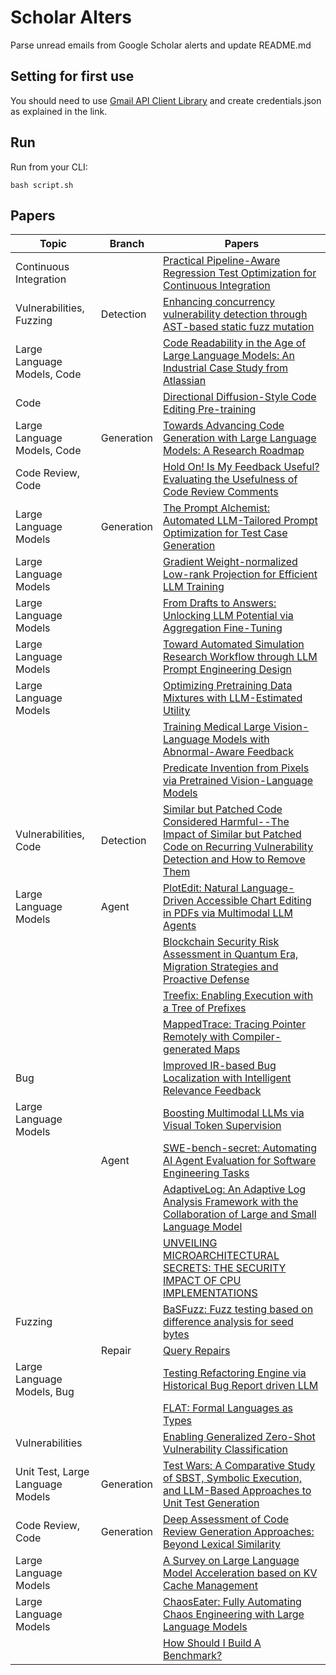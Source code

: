 # Scholar Alters
Parse unread emails from Google Scholar alerts and update README.md

## Setting for first use
You should need to use [Gmail API Client Library](https://developers.google.com/gmail/api/quickstart/python) and create
credentials.json as explained in the link.

## Run
Run from your CLI:
```
bash script.sh
```
## Papers

| Topic | Branch | Papers |
| --- | --- | --- |
| Continuous Integration |  | [Practical Pipeline-Aware Regression Test Optimization for Continuous Integration](https://scholar.google.com/scholar_url?url=https://arxiv.org/pdf/2501.11550&hl=en&sa=X&d=11743879966793173146&ei=rRKVZ8-DFoC96rQP1s772AY&scisig=AFWwaeZG4d8STPo7iR4ojZqohcId&oi=scholaralrt&hist=apJ4fD8AAAAJ:15725322226479601129:AFWwaeYp-8wbw5OHTjoCHLP43E0V&html=&pos=0&folt=rel) |
| Vulnerabilities, Fuzzing | Detection | [Enhancing concurrency vulnerability detection through AST-based static fuzz mutation](https://scholar.google.com/scholar_url?url=https://www.sciencedirect.com/science/article/pii/S0164121225000202&hl=en&sa=X&d=1268683487792846234&ei=rRKVZ8-DFoC96rQP1s772AY&scisig=AFWwaeZjyPpdfIHJP280WSCL830m&oi=scholaralrt&hist=apJ4fD8AAAAJ:15725322226479601129:AFWwaeYp-8wbw5OHTjoCHLP43E0V&html=&pos=1&folt=rel) |
| Large Language Models, Code |  | [Code Readability in the Age of Large Language Models: An Industrial Case Study from Atlassian](https://scholar.google.com/scholar_url?url=https://arxiv.org/pdf/2501.11264&hl=en&sa=X&d=332105544523683816&ei=rRKVZ5eHBs-Z6rQP7ceryQ8&scisig=AFWwaeZoCC9ANwQJ7WMQcnXdzYuh&oi=scholaralrt&hist=apJ4fD8AAAAJ:1878193813677419122:AFWwaebnAK6dY8A06r0yyM87AWUg&html=&pos=0&folt=cit) |
| Code |  | [Directional Diffusion-Style Code Editing Pre-training](https://scholar.google.com/scholar_url?url=https://arxiv.org/pdf/2501.12079&hl=vi&sa=X&d=13512639479020383028&ei=rRKVZ_PwEdmy6rQPs_Sv6Ag&scisig=AFWwaebmI4m1ONz8bZeTuvalPLuT&oi=scholaralrt&hist=apJ4fD8AAAAJ:11355862984917483435:AFWwaeZvT_NNWQMu4_zZrEW644gW&html=&pos=0&folt=rel) |
| Large Language Models, Code | Generation | [Towards Advancing Code Generation with Large Language Models: A Research Roadmap](https://scholar.google.com/scholar_url?url=https://arxiv.org/pdf/2501.11354&hl=vi&sa=X&d=123997571257205558&ei=rRKVZ_PwEdmy6rQPs_Sv6Ag&scisig=AFWwaebWf4tObMUM0LISGBuEsGuh&oi=scholaralrt&hist=apJ4fD8AAAAJ:11355862984917483435:AFWwaeZvT_NNWQMu4_zZrEW644gW&html=&pos=1&folt=rel) |
| Code Review, Code |  | [Hold On! Is My Feedback Useful? Evaluating the Usefulness of Code Review Comments](https://scholar.google.com/scholar_url?url=https://arxiv.org/pdf/2501.06738&hl=vi&sa=X&d=5282726376598479783&ei=rRKVZ_PwEdmy6rQPs_Sv6Ag&scisig=AFWwaeaZezqGpIHHN0aq55enhbpe&oi=scholaralrt&hist=apJ4fD8AAAAJ:11355862984917483435:AFWwaeZvT_NNWQMu4_zZrEW644gW&html=&pos=3&folt=rel) |
| Large Language Models | Generation | [The Prompt Alchemist: Automated LLM-Tailored Prompt Optimization for Test Case Generation](https://scholar.google.com/scholar_url?url=https://arxiv.org/pdf/2501.01329&hl=en&sa=X&d=368053111587782026&ei=rRKVZ5C3Cu6iieoPiKTwkAE&scisig=AFWwaeb0k7QEKg4zMMKYl58Z0Y0J&oi=scholaralrt&hist=apJ4fD8AAAAJ:4513401344136555010:AFWwaea8pA4W9ESmXpw9yvMxc7-7&html=&pos=0&folt=rel) |
| Large Language Models |  | [Gradient Weight-normalized Low-rank Projection for Efficient LLM Training](https://scholar.google.com/scholar_url?url=https://arxiv.org/pdf/2412.19616&hl=en&sa=X&d=5148623858512336181&ei=rRKVZ5C3Cu6iieoPiKTwkAE&scisig=AFWwaeay-k8NBrVrDljHqOcYepNE&oi=scholaralrt&hist=apJ4fD8AAAAJ:4513401344136555010:AFWwaea8pA4W9ESmXpw9yvMxc7-7&html=&pos=1&folt=rel) |
| Large Language Models |  | [From Drafts to Answers: Unlocking LLM Potential via Aggregation Fine-Tuning](https://scholar.google.com/scholar_url?url=https://arxiv.org/pdf/2501.11877&hl=en&sa=X&d=5385344708501882545&ei=rRKVZ5C3Cu6iieoPiKTwkAE&scisig=AFWwaebOiWTIZBsuV-Un6aP3UwpT&oi=scholaralrt&hist=apJ4fD8AAAAJ:4513401344136555010:AFWwaea8pA4W9ESmXpw9yvMxc7-7&html=&pos=2&folt=rel) |
| Large Language Models |  | [Toward Automated Simulation Research Workflow through LLM Prompt Engineering Design](https://scholar.google.com/scholar_url?url=https://pubs.acs.org/doi/abs/10.1021/acs.jcim.4c01653&hl=en&sa=X&d=15968964792751020003&ei=rRKVZ5C3Cu6iieoPiKTwkAE&scisig=AFWwaebgeyohbkppllUfHlADLBho&oi=scholaralrt&hist=apJ4fD8AAAAJ:4513401344136555010:AFWwaea8pA4W9ESmXpw9yvMxc7-7&html=&pos=3&folt=rel) |
| Large Language Models |  | [Optimizing Pretraining Data Mixtures with LLM-Estimated Utility](https://scholar.google.com/scholar_url?url=https://arxiv.org/pdf/2501.11747&hl=en&sa=X&d=9781750912196673076&ei=rRKVZ5C3Cu6iieoPiKTwkAE&scisig=AFWwaealeQgaIZViNfqLp2ixE9it&oi=scholaralrt&hist=apJ4fD8AAAAJ:4513401344136555010:AFWwaea8pA4W9ESmXpw9yvMxc7-7&html=&pos=4&folt=rel) |
|  |  | [Training Medical Large Vision-Language Models with Abnormal-Aware Feedback](https://scholar.google.com/scholar_url?url=https://arxiv.org/pdf/2501.01377&hl=en&sa=X&d=304995706145403068&ei=rRKVZ5C3Cu6iieoPiKTwkAE&scisig=AFWwaebLCQDWmp-bNDZ5Nxv6YAwC&oi=scholaralrt&hist=apJ4fD8AAAAJ:4513401344136555010:AFWwaea8pA4W9ESmXpw9yvMxc7-7&html=&pos=5&folt=rel) |
|  |  | [Predicate Invention from Pixels via Pretrained Vision-Language Models](https://scholar.google.com/scholar_url?url=https://arxiv.org/pdf/2501.00296&hl=en&sa=X&d=7960640532808829176&ei=rRKVZ5C3Cu6iieoPiKTwkAE&scisig=AFWwaeYDv8P6WweaMV7Dp9erJKSE&oi=scholaralrt&hist=apJ4fD8AAAAJ:4513401344136555010:AFWwaea8pA4W9ESmXpw9yvMxc7-7&html=&pos=6&folt=rel) |
| Vulnerabilities, Code | Detection | [Similar but Patched Code Considered Harmful--The Impact of Similar but Patched Code on Recurring Vulnerability Detection and How to Remove Them](https://scholar.google.com/scholar_url?url=https://arxiv.org/pdf/2412.20740&hl=en&sa=X&d=5893817431564571310&ei=rRKVZ5C3Cu6iieoPiKTwkAE&scisig=AFWwaebAHNqSB20a4kQXFwE0h-Au&oi=scholaralrt&hist=apJ4fD8AAAAJ:4513401344136555010:AFWwaea8pA4W9ESmXpw9yvMxc7-7&html=&pos=8&folt=rel) |
| Large Language Models | Agent | [PlotEdit: Natural Language-Driven Accessible Chart Editing in PDFs via Multimodal LLM Agents](https://scholar.google.com/scholar_url?url=https://arxiv.org/pdf/2501.11233&hl=en&sa=X&d=3181146217966918450&ei=rRKVZ5C3Cu6iieoPiKTwkAE&scisig=AFWwaeaWD1Suz14I-X8c6JIbO1Aa&oi=scholaralrt&hist=apJ4fD8AAAAJ:4513401344136555010:AFWwaea8pA4W9ESmXpw9yvMxc7-7&html=&pos=9&folt=rel) |
|  |  | [Blockchain Security Risk Assessment in Quantum Era, Migration Strategies and Proactive Defense](https://scholar.google.com/scholar_url?url=https://arxiv.org/pdf/2501.11798&hl=en&sa=X&d=4142720567268211784&ei=rRKVZ566EKSK6rQPotDGyQI&scisig=AFWwaeYPD6UZuN5jd73hqe_rLwd2&oi=scholaralrt&hist=apJ4fD8AAAAJ:10695555881282652625:AFWwaeakbu5Ta3HmdjfVean1AXL4&html=&pos=1&folt=cit) |
|  |  | [Treefix: Enabling Execution with a Tree of Prefixes](https://scholar.google.com/scholar_url?url=https://arxiv.org/pdf/2501.12339&hl=vi&sa=X&d=6689464243997474818&ei=rRKVZ8a-F8qP6rQP0IXv6Ac&scisig=AFWwaeYt6yXzPuGvLIk9ZfW6vNB7&oi=scholaralrt&hist=apJ4fD8AAAAJ:16065687014273664109:AFWwaeYpvD7V4gPm0ywHhNT6YvSk&html=&pos=0&folt=rel) |
|  |  | [MappedTrace: Tracing Pointer Remotely with Compiler-generated Maps](https://scholar.google.com/scholar_url?url=https://arxiv.org/pdf/2501.10668&hl=vi&sa=X&d=6135635627903018086&ei=rRKVZ8a-F8qP6rQP0IXv6Ac&scisig=AFWwaeb-5NUN-tNKCCel--db325X&oi=scholaralrt&hist=apJ4fD8AAAAJ:16065687014273664109:AFWwaeYpvD7V4gPm0ywHhNT6YvSk&html=&pos=1&folt=rel) |
| Bug |  | [Improved IR-based Bug Localization with Intelligent Relevance Feedback](https://scholar.google.com/scholar_url?url=https://arxiv.org/pdf/2501.10542&hl=vi&sa=X&d=13731911697755960144&ei=rRKVZ8a-F8qP6rQP0IXv6Ac&scisig=AFWwaeaLyf067zq4QhufOmk1cOxC&oi=scholaralrt&hist=apJ4fD8AAAAJ:16065687014273664109:AFWwaeYpvD7V4gPm0ywHhNT6YvSk&html=&pos=2&folt=rel) |
| Large Language Models |  | [Boosting Multimodal LLMs via Visual Token Supervision](https://scholar.google.com/scholar_url?url=https://zpbao.github.io/files/vlm.pdf&hl=vi&sa=X&d=14175936753720355315&ei=rRKVZ6zXFOzDieoPzPyGoAc&scisig=AFWwaea2ziF_dYSKK0O4sY4AEQwJ&oi=scholaralrt&hist=apJ4fD8AAAAJ:11724652424841979500:AFWwaeb06hHZ-3j7Bb1sOMTsP9ed&html=&pos=0&folt=cit) |
|  | Agent | [SWE-bench-secret: Automating AI Agent Evaluation for Software Engineering Tasks](https://scholar.google.com/scholar_url?url=https://uwspace.uwaterloo.ca/bitstreams/4945e946-05ee-424b-9255-1f9110d9485e/download&hl=en&sa=X&d=8124446108985541875&ei=rRKVZ4_-C7ml6rQPvZP3gAg&scisig=AFWwaeZnAjVE9TCMlX-DA3Ja4H_w&oi=scholaralrt&hist=apJ4fD8AAAAJ:5778505219825515303:AFWwaeaDDOggOneW-z6K3HLjAzuP&html=&pos=1&folt=cit) |
|  |  | [AdaptiveLog: An Adaptive Log Analysis Framework with the Collaboration of Large and Small Language Model](https://scholar.google.com/scholar_url?url=https://arxiv.org/pdf/2501.11031&hl=en&sa=X&d=8590787123848042718&ei=rRKVZ4_-C7ml6rQPvZP3gAg&scisig=AFWwaeZOJHENnOgn9L9DV-f3acPu&oi=scholaralrt&hist=apJ4fD8AAAAJ:5778505219825515303:AFWwaeaDDOggOneW-z6K3HLjAzuP&html=&pos=2&folt=cit) |
|  |  | [UNVEILING MICROARCHITECTURAL SECRETS: THE SECURITY IMPACT OF CPU IMPLEMENTATIONS](https://scholar.google.com/scholar_url?url=https://research.vu.nl/files/390813542/out%2520-%25206766fe9490e0c.pdf&hl=en&sa=X&d=473449081865842973&ei=rRKVZ4_-C7ml6rQPvZP3gAg&scisig=AFWwaeZmaTq9kYvccs0yyV7sZxQb&oi=scholaralrt&hist=apJ4fD8AAAAJ:5778505219825515303:AFWwaeaDDOggOneW-z6K3HLjAzuP&html=&pos=3&folt=cit) |
| Fuzzing |  | [BaSFuzz: Fuzz testing based on difference analysis for seed bytes](https://scholar.google.com/scholar_url?url=https://www.sciencedirect.com/science/article/pii/S0164121225000081&hl=en&sa=X&d=6477547705566060809&ei=rRKVZ4_-C7ml6rQPvZP3gAg&scisig=AFWwaeb1YJWpgxHZBUbyJJL4YNJ8&oi=scholaralrt&hist=apJ4fD8AAAAJ:5778505219825515303:AFWwaeaDDOggOneW-z6K3HLjAzuP&html=&pos=4&folt=cit) |
|  | Repair | [Query Repairs](https://scholar.google.com/scholar_url?url=https://arxiv.org/pdf/2501.11162&hl=en&sa=X&d=10025744837942339248&ei=rRKVZ4_-C7ml6rQPvZP3gAg&scisig=AFWwaeZipLfNrtVKEbYqd52I1Hp3&oi=scholaralrt&hist=apJ4fD8AAAAJ:5778505219825515303:AFWwaeaDDOggOneW-z6K3HLjAzuP&html=&pos=5&folt=cit) |
| Large Language Models, Bug |  | [Testing Refactoring Engine via Historical Bug Report driven LLM](https://scholar.google.com/scholar_url?url=https://arxiv.org/pdf/2501.09879&hl=en&sa=X&d=11543368356305989229&ei=rRKVZ4n6DriM6rQP0MrGsQw&scisig=AFWwaeaUk2pJHWMdziH5SFDSyjhN&oi=scholaralrt&hist=apJ4fD8AAAAJ:8900472388513427833:AFWwaeZM7Y6I9R2ROVLnk31jdyVz&html=&pos=0&folt=rel) |
|  |  | [FLAT: Formal Languages as Types](https://scholar.google.com/scholar_url?url=https://arxiv.org/pdf/2501.11501&hl=en&sa=X&d=11131335316803538371&ei=rRKVZ4n6DriM6rQP0MrGsQw&scisig=AFWwaeZghMPwoDlT_qGRSkiqbkvX&oi=scholaralrt&hist=apJ4fD8AAAAJ:8900472388513427833:AFWwaeZM7Y6I9R2ROVLnk31jdyVz&html=&pos=1&folt=rel) |
| Vulnerabilities |  | [Enabling Generalized Zero-Shot Vulnerability Classification](https://scholar.google.com/scholar_url?url=https://www.computer.org/csdl/journal/tq/5555/01/10848268/23GxYytFvQA&hl=en&sa=X&d=6537287561373168385&ei=rRKVZ966DaOl6rQPnpLKuQU&scisig=AFWwaeZkEMwP7JIeh-pj2OCdGyTE&oi=scholaralrt&hist=apJ4fD8AAAAJ:6234092987365270793:AFWwaeZHIN6aK_iU38VPuuMoYcVu&html=&pos=1&folt=rel) |
| Unit Test, Large Language Models | Generation | [Test Wars: A Comparative Study of SBST, Symbolic Execution, and LLM-Based Approaches to Unit Test Generation](https://scholar.google.com/scholar_url?url=https://arxiv.org/pdf/2501.10200&hl=en&sa=X&d=5764967501036037962&ei=rRKVZ469B8qP6rQP0IXv6Ac&scisig=AFWwaeZOuMpPQgZaHwSO5mWzy9L7&oi=scholaralrt&hist=apJ4fD8AAAAJ:3096313017463695374:AFWwaeb8R4GEV1B4xk_Cz2b6H7gj&html=&pos=2&folt=rel) |
| Code Review, Code | Generation | [Deep Assessment of Code Review Generation Approaches: Beyond Lexical Similarity](https://scholar.google.com/scholar_url?url=https://arxiv.org/pdf/2501.05176&hl=en&sa=X&d=3171842208671359119&ei=rRKVZ469B8qP6rQP0IXv6Ac&scisig=AFWwaeYD7JtXUqJQwsbbOdZ9jK6Y&oi=scholaralrt&hist=apJ4fD8AAAAJ:3096313017463695374:AFWwaeb8R4GEV1B4xk_Cz2b6H7gj&html=&pos=3&folt=rel) |
| Large Language Models |  | [A Survey on Large Language Model Acceleration based on KV Cache Management](https://scholar.google.com/scholar_url?url=https://arxiv.org/pdf/2412.19442%3F&hl=en&sa=X&d=14163645288728200990&ei=rRKVZ469B8qP6rQP0IXv6Ac&scisig=AFWwaeZyg3CC42b8nvN7AEoD6qVK&oi=scholaralrt&hist=apJ4fD8AAAAJ:3096313017463695374:AFWwaeb8R4GEV1B4xk_Cz2b6H7gj&html=&pos=4&folt=rel) |
| Large Language Models |  | [ChaosEater: Fully Automating Chaos Engineering with Large Language Models](https://scholar.google.com/scholar_url?url=https://arxiv.org/pdf/2501.11107&hl=en&sa=X&d=1536934813531594666&ei=rRKVZ6SpGrml6rQPvZP3gAg&scisig=AFWwaeaJbF1xbeCgZrP8luMFPjum&oi=scholaralrt&hist=apJ4fD8AAAAJ:16237994392044955269:AFWwaebaLgrVcMkfKx1Gjt1mqPQn&html=&pos=1&folt=cit) |
|  |  | [How Should I Build A Benchmark?](https://scholar.google.com/scholar_url?url=https://arxiv.org/pdf/2501.10711&hl=en&sa=X&d=2526293114133005057&ei=rRKVZ6SpGrml6rQPvZP3gAg&scisig=AFWwaeZlyKlsW10T0QQNRIRVXiRG&oi=scholaralrt&hist=apJ4fD8AAAAJ:16237994392044955269:AFWwaebaLgrVcMkfKx1Gjt1mqPQn&html=&pos=3&folt=cit) |
